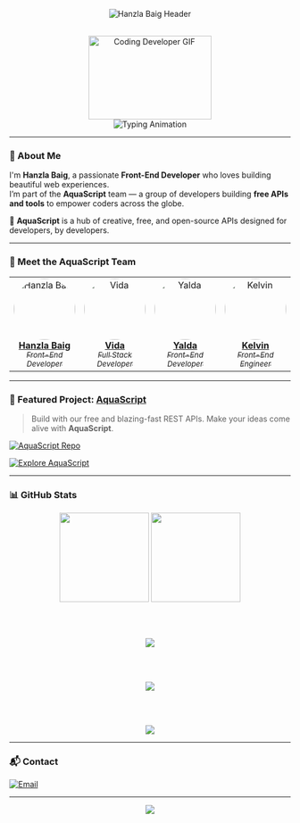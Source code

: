 <div align="center">

<!-- 🔹 HEADER -->
  
![Hanzla Baig Header](https://capsule-render.vercel.app/api?type=waving&color=00bfff&height=200&section=header&text=Hanzla%20Baig&fontSize=42&fontColor=ffffff&desc=Front-End%20Developer%20×%20AquaScript%20Team&descSize=20&animation=fadeInDown)

<br/>

<!-- 🔹 GIF + Typing Animation -->

<img src="https://media.giphy.com/media/xUPGcguWZHRC2HyBRS/giphy.gif" width="220" height="150" alt="Coding Developer GIF" />

<br/>

<img src="https://readme-typing-svg.demolab.com?font=Fira+Code&weight=600&size=24&duration=3000&pause=1000&color=00BFFF&center=true&vCenter=true&width=600&lines=Passionate+Developer;Loves+Clean+Code;Building+Awesome+Websites;AquaScript+Team+Member" alt="Typing Animation" />

</div>

---

### 🌟 About Me

I'm **Hanzla Baig**, a passionate **Front-End Developer** who loves building beautiful web experiences.  
I’m part of the **AquaScript** team — a group of developers building **free APIs and tools** to empower coders across the globe.

🌊 **AquaScript** is a hub of creative, free, and open-source APIs designed for developers, by developers.

---

### 👥 Meet the AquaScript Team

<div align="center">

<table>
  <tr>
    <td align="center">
      <a href="https://github.com/wecoded-dev">
        <img src="https://github.com/wecoded-dev.png" width="110" height="110" style="border-radius: 50%;" alt="Hanzla Baig"/><br/>
        <b>Hanzla Baig</b><br/>
        <sub><i>Front-End Developer</i></sub>
      </a>
    </td>
    <td align="center">
      <a href="https://github.com/VIDAKHOSHPEY22">
        <img src="https://github.com/VIDAKHOSHPEY22.png" width="110" height="110" style="border-radius: 50%;" alt="Vida"/><br/>
        <b>Vida</b><br/>
        <sub><i>Full Stack Developer</i></sub>
      </a>
    </td>
    <td align="center">
      <a href="https://github.com/YALDAKHOSHPEY">
        <img src="https://github.com/YALDAKHOSHPEY.png" width="110" height="110" style="border-radius: 50%;" alt="Yalda"/><br/>
        <b>Yalda</b><br/>
        <sub><i>Front-End Developer</i></sub>
      </a>
    </td>
    <td align="center">
      <a href="https://github.com/KelvinCode1234">
        <img src="https://github.com/KelvinCode1234.png" width="110" height="110" style="border-radius: 50%;" alt="Kelvin"/><br/>
        <b>Kelvin</b><br/>
        <sub><i>Front-End Engineer</i></sub>
      </a>
    </td>
  </tr>
</table>

</div>

---

### 🚀 Featured Project: [AquaScript](https://github.com/wecoded-dev/Aquascript)

> Build with our free and blazing-fast REST APIs. Make your ideas come alive with **AquaScript**.

[![AquaScript Repo](https://github-readme-stats.vercel.app/api/pin/?username=wecoded-dev&repo=Aquascript&theme=tokyonight)](https://github.com/wecoded-dev/Aquascript)

[![Explore AquaScript](https://img.shields.io/badge/Explore%20AquaScript%20APIs-00bfff?style=for-the-badge&logo=cloudflare&logoColor=white)](https://aquascript.xyz)

---

### 📊 GitHub Stats

<div align="center">

<img src="https://github-readme-stats.vercel.app/api?username=wecoded-dev&show_icons=true&theme=react&hide_border=true&border_radius=10" height="160"/>

<img src="https://github-readme-stats.vercel.app/api/top-langs/?username=wecoded-dev&layout=compact&theme=react&hide_border=true&border_radius=10" height="160"/>

<br/><br/>

<img src="https://github-readme-streak-stats.herokuapp.com/?user=wecoded-dev&theme=tokyonight&hide_border=true" />

<br/><br/>

<img src="https://github-profile-summary-cards.vercel.app/api/cards/profile-details?username=wecoded-dev&theme=tokyonight" />

<br/><br/>

<img src="https://github-profile-trophy.vercel.app/?username=wecoded-dev&theme=algolia&margin-w=10" />

</div>

---

### 📬 Contact

[![Email](https://img.shields.io/badge/📩%20support@aquascript.xyz-00bfff?style=for-the-badge)](mailto:support@aquascript.xyz)

---

<div align="center">

<img src="https://capsule-render.vercel.app/api?type=wave&color=00bfff&height=100&section=footer&text=Thanks%20for%20visiting!%20💜&fontSize=25&fontColor=ffffff" />

</div>
